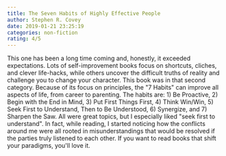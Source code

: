 ```yaml
---
title: The Seven Habits of Highly Effective People
author: Stephen R. Covey
date: 2019-01-21 23:25:19
categories: non-fiction
rating: 4/5
---
```


This one has been a long time coming and, honestly, it exceeded expectations. Lots of self-improvement books focus on shortcuts, cliches, and clever life-hacks, while others uncover the difficult truths of reality and challenge you to change your character. This book was in that second category. Because of its focus on principles, the "7 Habits" can improve all aspects of life, from career to parenting. The habits are: 1) Be Proactive, 2) Begin with the End in Mind, 3) Put First Things First, 4) Think Win/Win, 5) Seek First to Understand, Then to Be Understood, 6) Synergize, and 7) Sharpen the Saw. All were great topics, but I especially liked "seek first to understand". In fact, while reading, I started noticing how the conflicts around me were all rooted in misunderstandings that would be resolved if the parties truly listened to each other. If you want to read books that shift your paradigms, you'll love it.
